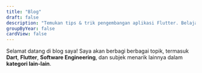 ```yaml
---
title: "Blog"
draft: false
description: "Temukan tips & trik pengembangan aplikasi Flutter. Belajar dari pengalaman Flutter Developer profesional dan bangun aplikasi mobile yang berkualitas. Mulai baca sekarang!"
groupByYear: false
cardView: false
---
```


Selamat datang di blog saya! Saya akan berbagi berbagai topik, termasuk **Dart**, **Flutter**, **Software Engineering**, dan subjek menarik lainnya dalam **kategori lain-lain**.

<br>
